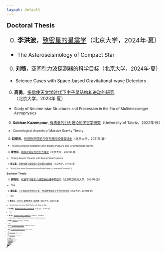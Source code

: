 ```yaml
---
layout: default
---
```


<style>
table {
  font-family: arial, sans-serif;
  border-collapse: collapse;
  width: 100%;
}

td, th {
  border: 1px solid #dddddd;
  text-align: left;
  padding: 8px;
}

tr:nth-child(odd) {
  background-color: #dddddd;
}
</style>

<big><big> **Doctoral Thesis**

0. **李洪波**，[致密星的星震学](theses/LiHongbo.pdf)（北京大学，2024年·夏）
  - <small> The Asteroseismology of Compact Star
0. **刘畅**，[空间引力波探测器的科学目标](theses/LiuChang.pdf)（北京大学，2024年·夏）
  - <small> Science Cases with Space-based Gravitational-wave Detectors
0. **高勇**，[多信使天文学时代下中子星结构和进动的研究](theses/GaoYong.pdf)（北京大学，2023年·夏）
  - <small> Study of Neutron-star Structures and Precession in the Era of Multimessenger Astrophysics
0. **Sobhan Kazempour**, [有质量的引力理论的宇宙学研究](theses/Sobhan_Kazempour.pdf)（University of Tabriz，2022年·秋）
  - <small> Cosmological Aspects of Massive Gravity Theory
0. **赵俊杰**，[利用脉冲双星与引力波检验偶极辐射](theses/ZhaoJunjie.pdf)（北京大学，2021年·夏）
  - <small> Testing Dipole Radiation with Binary Pulsars and Gravitational Waves
0. **缪雪丽**，[用脉冲双星检验引力理论](theses/MiaoXueli.pdf)（北京大学，2021年·夏）
  - <small> Testing Gravity Theories with Binary Pulsar Systems
0. **邵立晶**，[用射电脉冲星检验时空的基本对称性](theses/phd_thesis.pdf)（北京大学，2015年·夏）
  - <small>Testing Spacetime Symmetries with Radio Pulsars
{: reversed="reversed"}

<big><big> **Bachelor Thesis**

0. **郭雨欣**，[机器学习在引力波数据处理中的应用](theses/GuoYuxin.pdf)（北京航空航天大学，2024年·夏）
  - <small>TBA
0. **潘奕晨**，[人工智能技术在脉冲星、快速射电暴搜寻中的应用测试](theses/PanYichen.pdf)（北京大学，2024年·夏）
  - <small>TBA
0. **罗荐元**，[利用中子星限制费米子暗物质](theses/LuoJianyuan.pdf)（武汉大学，2024年·夏）
  - <small>Constraining Fermionic Dark Matter with Neutron Stars
0. **李沛航**，[智能制造在射电天文中的应用](theses/LiPeihang.pdf)（北京大学，2024年·夏）
  - <small>TBA
0. **徐一鸣**，[基于机器学习的引力波噪声分类](theses/XuYiming.pdf)（北京大学，2024年·夏）
  - <small>Classification of Gravitational Wave Detector Glitches with Machine Learning
0. **赵乘辉**，[致密星震荡](theses/ZhaoChenghui.pdf)（南京大学，2024年·夏）
  - <small>TBA
0. **李竹海**，[Bumblebee 理论下的中子星结构](theses/LiZhuhai.pdf)（北京师范大学，2024年·夏）
  - <small>Neutron Star Structures in the Bumblebee Theory
0. **李子敬**，[量子引力唯象学在天体物理中的可能观测现象](theses/LiZijing.pdf)（北京大学，2024年·夏）
  - <small>TBA
0. **高焜**，[暗物质与脉冲双星系统](theses/GaoKun.pdf)（北京大学，2024年·夏）
  - <small>TBA
0. **胡杰瑞**，[脉冲星测时阵列检验引力](theses/HuJierui.pdf)（北京大学，2024年·夏）
  - <small>TBA
0. **杜嵘**，[多信使天文学](theses/DuRong.pdf)（北京大学，2024年·夏）
  - <small>TBA
0. **周立杭**，[Kerr 时空的强引力透镜效应](theses/ZhouLihang.pdf)（北京大学，2024年·夏）
  - <small>TBA
0. **王子铭**，[重叠引力波信号中参数估计偏倚的剖析](theses/WangZiming.pdf)（北京大学，2023年·夏）
  - <small>Anatomy of Parameter-estimation Biases in Overlapping Gravitational-wave Signals
0. **董益铭**，[标准模型拓展下轴对称中子星的转动惯量](theses/DongYiming.pdf)（北京大学，2023年·夏）
  - <small>Moments of Inertia of Axisymmetric Neutron Stars in the Standard-Model Extension
0. **顾华鹏**，[利用 GWTC-3 和 ET 模拟限制黑洞电荷](theses/GuHuapeng.pdf)（北京大学，2023年·夏）
  - <small>Constraints on Black Hole Charge from GWTC-3 and ET Simulation
0. **胡泽昕**，[脉冲星-黑洞测时模型的数值实现与参数估计](theses/HuZexin.pdf)（北京大学，2022年·夏）
  - <small>Black Hole-pulsar Timing Model: Numerical implementation and parameter estimation
0. **康亚城**，[双中子星并合事件的多信使预警探测](theses/KangYacheng.pdf)（北京大学，2022年·夏）
  - <small>Multi-messenger Early-warning Detections of Binary Neutron Star Mergers
0. **姬佩祥**，[标量-张量引力理论下的宇宙学](theses/JiPeixiang.pdf)（南开大学，2022年·夏）
  - <small>Cosmology in the Scalar-tensor Theory of Gravity
0. **李春江**，[FAST 数据中射电频率干扰的来源研究](theses/LiChunjiang.pdf)（北京大学，2021年·夏）
  - <small>Track Down Radio Frequency Interference in FAST Data
0. **邱令倩**，[适用于引力波探测的神经网络模型探究](theses/QiuLingqian.pdf)（北京大学，2021年·夏）
  - <small>Research on Suitable Neural Network Models  for Gravitational Wave Detection
0. **邓景元**，[脉冲星的受迫进动](theses/DengJingyuan.pdf)（北京大学，2021年·夏）
  - <small>The Forced Precession of Pulsars
0. **王惠美**，[各向异性压强下中子星的结构](theses/WangHuimei.pdf)（北京大学，2021年·夏）
  - <small>The Structure of Neutron Stars with Anisotropic Pressure
0. **郭明浩**，[标量张量引力理论的数值研究](theses/GuoMinghao.pdf)（北京大学，2021年·夏）
  - <small>A Numerical Study of Scalar-tensor Gravity Theory
0. **赵鑫淼**，[利用脉冲星检验 Sgr A$^\ast$ 黑洞时空](theses/ZhaoXinmiao.pdf)（北京大学，2021年·夏）
  - <small>Test the Spacetime of Sgr A$^\ast$ with Pulsars
0. **陶昱**，[数值相对论引力波波形的初步研究](theses/TaoYu.pdf)（北京大学，2020年·夏）
  - <small>Brief Studies on Gravitational Waveform of Numerical Relativity
0. **夏鹤明**，[深度学习在引力波数据处理中的应用](theses/XiaHeming.pdf)（北京大学，2020年·夏）
  - <small>Deep Learning in Gravitational Wave Data Processing
0. **李汶隆**，[空间引力波天体物理学](theses/LiWenlong.pdf)（北京大学，2019年·夏）
  - <small>Astrophysics from Space-based Gravitational Wave Detectors
0. **孙忠鹏**，[利用中子星限制暗物质性质](theses/SunZhongpeng.pdf)（北京大学，2019年·夏）
  - <small>Constraining Dark Matter Properties with Neutron Stars 
0. **邵立晶**，[量子引力唯象学与洛伦兹破坏的天体物理检验](theses/bachelor_thesis.pdf)（北京大学，2010年·夏）
  - <small>Quantum Gravity Phenomenology and Astrophysical Tests on Lorentz Violation
{: reversed="reversed"}


<big><big> **Postdoctoral Report**

0. **麦展风**，[大黄蜂黑洞的稳定性分析](theses/MaiZhanfeng.pdf)（北京大学，2024年·夏）
  - <small> Stability Analysis for Bumblebee Black Holes
0. **梁迪聪**，[修改引力理论中的引力波](theses/LiangDicong.pdf)（北京大学，2023年·冬）
  - <small> Gravtitational Waves in Modified Gravity Theories
0. **徐睿**，[替代引力理论中的致密天体](theses/XuRui2.pdf)（北京大学，2023年·春）
  - <small> Compact Objects in Alternative Theories of Gravity
0. **徐睿**，[中子星在引力替代理论中的结构](theses/XuRui.pdf)（北京大学，2021年·春）
  - <small> Neutron Star Structure in Alternative Gravitational Theories
{: reversed="reversed"}



<big><big> **Undergraduate Student Research Study**

0. **刘宇堃**，北京市自然科学基金本科生启研计划，Dark-matter-admixed Neutron Stars（PKU'24·秋）
0. **章弘毅**，校长基金，Characteristic Signals in Gravitational Waves（PKU'24·秋）
0. **李柏霖**，䇹政基金，Testing Gravity with Pulsar Timing Arrays（PKU'24·秋）
0. **杨一秋**，校长基金，Spectral Instability of Black Hole Quasinormal Modes（PKU'24·秋）
0. **周立杭**，䇹政基金，Superradiant instabilities of massive bosons（PKU'23·秋）
0. **胡杰瑞**，国家创新训练项目，Studying gravitational-wave polarizations（PKU'23·秋）
0. **王伟松**，校长基金，Spin dynamics of black hole - pulsar systems（PKU'23·秋）
0. **张喆戬**，校长基金，Testing Equivalence Principle with Pulsar Timing（PKU'22·秋）
0. **董益铭**，国家创新训练项目，Testing Yukawa Gravity with Pulsars around Sgr A$^\ast$（PKU'22·秋）
0. **祁昊洋**，校长基金，Constraining Ultralight Dark Matters with Pulsar Timing（PKU'22·秋）
0. **王子铭**，䇹政基金，Testing Spacetime Symmetries with Gravitational Waves（PKU'22·秋）
0. **康亚城**，䇹政基金，Exoplanets with Space-based Gravitational-wave Detectors（PKU'21·秋）
0. **陈宇畅**，校长基金，Studying Ultralight Dark Matters with Pulsars（PKU'21·秋）
0. **胡泽昕**，校长基金，Neutron Star Structures in Scalar-tensor Gravity（PKU'21·秋）
0. **王惠美**，校长基金，Bounding the Photon Mass with Fast Radio Bursts（PKU'20·秋）
0. **王弋尘**，校长基金，Constraining Dark-matter Particles with Neutron Stars（PKU'20·秋）
0. **安子訸**，校长基金，Fisher Matrix in Gravitational-wave Data Analysis（PKU'20·秋）
{: reversed="reversed"}



<script type="text/x-mathjax-config">
  MathJax.Hub.Config({
    tex2jax: {
      inlineMath: [ ['$','$'] ],
      processEscapes: true
    }
  });
</script>
<script type="text/javascript" src="https://cdn.mathjax.org/mathjax/latest/MathJax.js?config=TeX-AMS-MML_HTMLorMML">
</script>